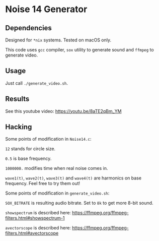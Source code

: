 # Noise 14 Generator

## Dependencies

Designed for `*nix` systems. Tested on macOS only.

This code uses `gcc` compiler, `sox` utility to generate sound and `ffmpeg` to generate video.

## Usage

Just call `./generate_video.sh`.

## Results

See this youtube video: https://youtu.be/8aTE2qBm_YM

## Hacking

Some points of modification in `Noise14.c`:

`12` stands for circle size.

`0.5` is base frequency.

`1000000.` modifies time when real noise comes in.

`wave1(t)`, `wave2(t)`, `wave3(t)` and `wave4(t)` are harmonics on base frequency. Feel free to try them out!

Some points of modification in `generate_video.sh`:

`SOX_BITRATE` is resulting audio bitrate. Set to `8k` to get more 8-bit sound.

`showspectrum` is described here: https://ffmpeg.org/ffmpeg-filters.html#showspectrum-1

`avectorscope` is described here: https://ffmpeg.org/ffmpeg-filters.html#avectorscope
